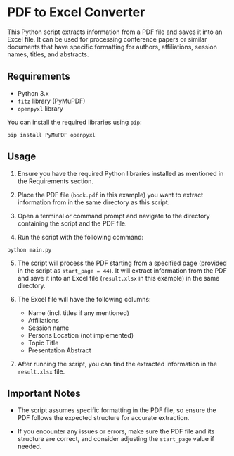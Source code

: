 # PDF to Excel Converter

This Python script extracts information from a PDF file and saves it into an Excel file. It can be used for processing conference papers or similar documents that have specific formatting for authors, affiliations, session names, titles, and abstracts.

## Requirements

- Python 3.x
- `fitz` library (PyMuPDF)
- `openpyxl` library

You can install the required libraries using `pip`:
 
`pip install PyMuPDF openpyxl`


## Usage

1. Ensure you have the required Python libraries installed as mentioned in the Requirements section.

2. Place the PDF file (`book.pdf` in this example) you want to extract information from in the same directory as this script.

3. Open a terminal or command prompt and navigate to the directory containing the script and the PDF file.

4. Run the script with the following command:

`python main.py`


5. The script will process the PDF starting from a specified page (provided in the script as `start_page = 44`). It will extract information from the PDF and save it into an Excel file (`result.xlsx` in this example) in the same directory.

6. The Excel file will have the following columns:

   - Name (incl. titles if any mentioned)
   - Affiliations
   - Session name
   - Persons Location (not implemented)
   - Topic Title
   - Presentation Abstract

7. After running the script, you can find the extracted information in the `result.xlsx` file.

## Important Notes

- The script assumes specific formatting in the PDF file, so ensure the PDF follows the expected structure for accurate extraction.

- If you encounter any issues or errors, make sure the PDF file and its structure are correct, and consider adjusting the `start_page` value if needed.

